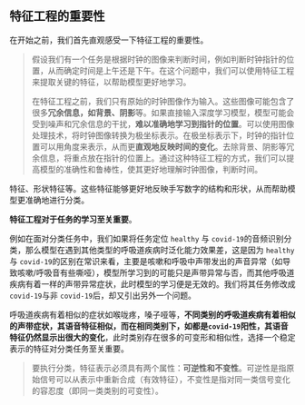 ## 特征工程的重要性

在开始之前，我们首先直观感受一下特征工程的重要性。

>  假设我们有一个任务是根据时钟的图像来判断时间，例如判断时钟指针的位置，从而确定时间是上午还是下午。在这个问题中，我们可以使用特征工程来提取关键的特征，以帮助模型更好地学习。
>
>  在特征工程之前，我们只有原始的时钟图像作为输入。这些图像可能包含了很多**冗余信息，如背景、阴影**等。如果直接输入深度学习模型，模型可能会受到噪声和冗余信息的干扰，**难以准确地学习到指针的位置**。可以使用图像处理技术，将时钟图像转换为极坐标表示。在极坐标表示下，时钟的指针位置可以用角度来表示，从而更**直观地反映时间的变化**。去除背景、阴影等冗余信息，将重点放在指针的位置上。通过这种特征工程的方式，我们可以提高模型的准确性和鲁棒性，使其更好地理解时钟图像，判断时间。

特征、形状特征等。这些特征能够更好地反映手写数字的结构和形状，从而帮助模型更准确地进行分类。

**特征工程对于任务的学习至关重要**。

例如在面对分类任务中，我们如果将任务定位 `healthy` 与 `covid-19`的音频识别分类，那么模型在遇到其他类型的呼吸道疾病时泛化能力效果差，这是因为 `healthy` 与 `covid-19`的区别在常识来看，主要是咳嗽和呼吸中声带发出的声音异常（如导致咳嗽/呼吸音有些嘶哑），模型所学习到的可能只是声带异常与否，而其他呼吸道疾病有着一样的声带异常症状，此时模型的学习便是无效的。我们将其任务修改成 `covid-19`与非 `covid-19`后，却又引出另外一个问题。

呼吸道疾病有着相似的症状如喉咙疼，嗓子哑等，**不同类别的呼吸道疾病有着相似的声带症状，其语音特征相似，而在相同类别下，如都是`covid-19`阳性，其语音特征仍然显示出很大的变化**，此时类别存在很多的可变形和相似性，选择一个稳定表示的特征对分类任务至关重要。



> 要执行分类，特征表示必须具有两个属性：**可逆性和不变性**。可逆性是指原始信号可以从表示中重新合成（有效特征），不变性是指对同一类信号变化的容忍度（即同一类类别的可变性）。